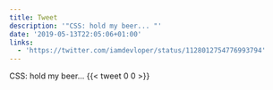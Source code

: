 ```yaml
---
title: Tweet
description: '"CSS: hold my beer... "'
date: '2019-05-13T22:05:06+01:00'
links:
  - 'https://twitter.com/iamdevloper/status/1128012754776993794'
---
```

CSS: hold my beer... 
      {{< tweet 0 0 >}}
    
